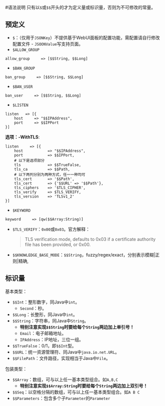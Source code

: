 #语法说明
只有以`$`或`$$`开头的才为定义量或标识量，否则为不可修改的常量。
## 预定义
 - `$`：（仅用于`JSONKey`）不提供基于WebUI面板的配置功能，需配置请自行修改配置文件 - `JSOONValue`写支持页面。
 - `$ALLOW_GROUP`
```perl5
allow_group     => [$$String, $$Long]
```

 - `$BAN_GROUP`
```perl5
ban_group     => [$$String, $$Long]
```

 - `$BAN_USER`
 ```perl5
ban_user     => [$$String, $$Long]
```
 - `$LISTEN`
```perl5
listen   => [{
    host     => "$$IPAddress",
    port     => $$IPPort
}]
```
**选项：-WithTLS**:   
```perl5
listen     => [{
    host           => "$$IPAddress",
    port           => $$IPPort,
    # 以下是选项部分
    tls            => $$TrueFalse,
    tls_ca         => $$Path,
    # 以下两列分别为两种方式，任一一种均可
    tls_cert       => '$$Path',
    tls_cert       => {'$$URL' => '$$Path'},
    tls_ciphers    => '$TLS_CIPHER',
    tls_verify     => $TLS_VERIFY,
    tls_version    => 'TLSv1_2'
}]
```
 - `$KEYWORD`
 ```perl5
keyword     => [qw($$Array:String)]
```
 - `$TLS_VERIFY`：`0x00`或`0x03`。官方解释：
    > TLS verification mode, defaults to 0x03 if a certificate authority file has been provided, or 0x00.
 - `$$KNOWLEDGE_BASE_MODE`：`$$String`，fuzzy/regex/exact，分别表示模糊|正则|精确,
## 标识量

基本类型：
 - `$$Int`：整形数字，同Java中`int`。
   - `Second`：秒。
 - `$$Long`：长整形，同Java中`int`。
 - `$$String`：字符串，同Java中`String`。
   - **特别注意实现`$$String`时要给每个`String`两边加上单引号！**
   - `Email`：电子邮箱地址。
   - `IPAddress`：IP地址，三位一组。
 - `$$TrueFalse`：0/1，即`$$Int`型。
 - `$$URL`：统一资源管理符、同Java中`java.io.net.URL`。
 - `$$FilePath`：文件路径，实现相当于Java中`File`。
 
包装类型：
 - `$$Array`：数组，可与以上任一基本类型组合。如`A,B,C`
   - **特别注意实现`$$Array:String`时要给每个`String`两边加上双引号！**
 - `$$Seq`：以空格分隔的数组，可与以上任一基本类型组合。如`A B C`
 - `$$Parameters`：包含多个子`Parameter`的`Parameter`